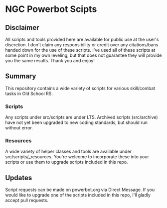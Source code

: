 # NGC Powerbot Scipts

## Disclaimer
All scripts and tools provided here are available for public use at the user's discretion. I don't claim any responsibility or credit over any citations/bans handed down for the use of these scripts. I've used all of these scripts at some point in my own leveling, but that does not guarantee they will provide you the same results. Thank you and enjoy!

## Summary
This repository contains a wide variety of scripts for various skill/combat tasks in Old School RS. 

### Scripts
Any scripts under src/scripts are under LTS. Archived scripts (src/archive) have not yet been upgraded to new coding standards, but should run without error. 

### Resources
A wide variety of helper classes and tools are available under src/scripts/_resources. You're welcome to incorporate these into your scripts or use them to upgrade scripts included in this repo. 

## Updates
Script requests can be made on powerbot.org via Direct Message. If you would like to upgrade one of the scripts included in this repo, I'll gladly accept pull requests. 
